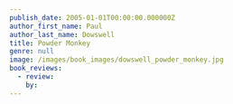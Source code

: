 ```yaml
---
publish_date: 2005-01-01T00:00:00.000000Z
author_first_name: Paul
author_last_name: Dowswell
title: Powder Monkey
genre: null
image: /images/book_images/dowswell_powder_monkey.jpg
book_reviews:
  - review: 
    by: 
---
```

